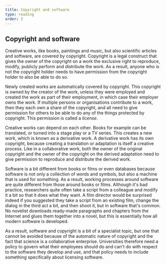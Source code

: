```yaml
---
title: Copyright and software
type: reading
order: 2
---
```


## Copyright and software

Creative works, like books, paintings and music, but also scientific articles and software, are covered by copyright. Copyright is a legal construct that gives the owner of the copyright on a work the exclusive right to reproduce, modify, publicly perform and distribute the work. As a result, anyone who is not the copyright holder needs to have permission from the copyright holder to also be able to do so. 

Newly created works are automatically covered by copyright. This copyright is owned by the creator of the work, unless they were employed and created the work as part of their employment, in which case their employer owns the work. If multiple persons or organisations contribute to a work, then they each own a share of the copyright, and all need to give permission for others to be able to do any of the things protected by copyright. This permission is called a *license*.

Creative works can depend on each other. Books for example can be translated, or turned into a stage play or a TV series. This creates a new work, which is known as a derivative work. A derivative work has its own copyright, because creating a translation or adaptation is itself a creative process. Like in a collaborative work, both the owner of the original copyright and the owner of the copyright on the derived adaptation need to give permission to reproduce and distribute the derived work.

Software is a bit different from books or films or even databases because software is not only a collection of words and symbols, but also a machine that is used for something. As a result, working processes around software are quite different from those around books or films. Although it's bad practice, researchers quite often take a script from a colleague and modify it a bit so that it does what they want. A film director would be surprised indeed if you suggested they take a script from an existing film, change the dialog in the third act a bit, and then shoot it, but in software that's common. No novelist downloads ready-made paragraphs and chapters from the Internet and glues them together into a novel, but this is essentially how all modern software is developed.

As a result, software and copyright is a bit of a specialist topic, but one that cannot be avoided because of the automatic nature of copyright and the fact that science is a collaborative enterprise. Universities therefore need a policy to govern what their employees should do and can't do with respect to the software they develop and use, and that policy needs to include something specifically about licensing software.

